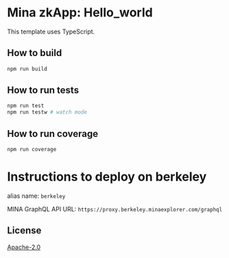 # Mina zkApp: Hello_world

This template uses TypeScript.

## How to build

```sh
npm run build
```

## How to run tests

```sh
npm run test
npm run testw # watch mode
```

## How to run coverage

```sh
npm run coverage
```


# Instructions to deploy on berkeley

alias name: `berkeley`

MINA GraphQL API URL: `https://proxy.berkeley.minaexplorer.com/graphql`



## License

[Apache-2.0](LICENSE)
